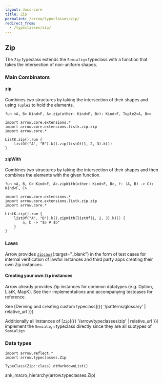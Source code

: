 ```yaml
---
layout: docs-core
title: Zip
permalink: /arrow/typeclasses/zip/
redirect_from:
  - /typeclasses/zip/
---
```


## Zip




The `Zip` typeclass extends the `Semialign` typeclass with a function that takes the intersection of non-uniform shapes.

### Main Combinators

#### zip

Combines two structures by taking the intersection of their shapes
and using `Tuple2` to hold the elements.

`fun <A, B> Kind<F, A>.zip(other: Kind<F, B>): Kind<F, Tuple2<A, B>>`

```kotlin:ank
import arrow.core.extensions.*
import arrow.core.extensions.listk.zip.zip
import arrow.core.*

ListK.zip().run {
    listOf("A", "B").k().zip(listOf(1, 2, 3).k())
}
```

#### zipWith

Combines two structures by taking the intersection of their shapes
and then combines the elements with the given function.

`fun <A, B, C> Kind<F, A>.zipWith(other: Kind<F, B>, f: (A, B) -> C): Kind<F, C>`

```kotlin:ank
import arrow.core.extensions.*
import arrow.core.extensions.listk.zip.zip
import arrow.core.*

ListK.zip().run {
    listOf("A", "B").k().zipWith(listOf(1, 2, 3).k()) {
        a, b -> "$a # $b"
    }
}
```

### Laws

Arrow provides [`ZipLaws`][functor_laws_source]{:target="_blank"} in the form of test cases for internal verification of lawful instances and third party apps creating their own Zip instances.

#### Creating your own `Zip` instances

Arrow already provides Zip instances for common datatypes (e.g. Option, ListK, MapK). See their implementations
and accompanying testcases for reference.

See [Deriving and creating custom typeclass]({{ '/patterns/glossary' | relative_url }})

Additionally all instances of [`Zip`]({{ '/arrow/typeclasses/zip' | relative_url }}) implement the `Semialign` typeclass directly
since they are all subtypes of `Semialign`

### Data types

```kotlin:ank:replace
import arrow.reflect.*
import arrow.typeclasses.Zip

TypeClass(Zip::class).dtMarkdownList()
```

ank_macro_hierarchy(arrow.typeclasses.Zip)

[functor_source]: https://github.com/arrow-kt/arrow/blob/master/modules/core/arrow-typeclasses/src/main/kotlin/arrow/typeclasses/Zip.kt
[functor_laws_source]: https://github.com/arrow-kt/arrow/blob/master/modules/core/arrow-test/src/main/kotlin/arrow/test/laws/ZipLaws.kt
